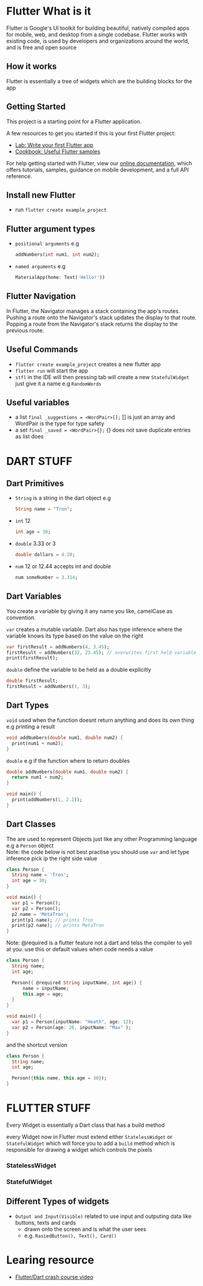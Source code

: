 # Flutter What is it

Flutter is Google's UI toolkit for building beautiful, natively compiled apps for mobile, web, and desktop from a single codebase. Flutter works with existing code, is used by developers and organizations around the world, and is free and open source

## How it works

Flutter is essentially a tree of widgets which are the building blocks for the app

## Getting Started

This project is a starting point for a Flutter application.

A few resources to get you started if this is your first Flutter project:

- [Lab: Write your first Flutter app](https://flutter.dev/docs/get-started/codelab)
- [Cookbook: Useful Flutter samples](https://flutter.dev/docs/cookbook)

For help getting started with Flutter, view our
[online documentation](https://flutter.dev/docs), which offers tutorials,
samples, guidance on mobile development, and a full API reference.

## Install new Flutter

- run `flutter create example_project`

## Flutter argument types

- `positional arguments`
  e.g
  ```dart
  addNumbers(int num1, int num2);
  ```
- `named arguments`
  e.g
  ```dart
  MaterialApp(home: Text('Hello!'))
  ```

## Flutter Navigation

In Flutter, the Navigator manages a stack containing the app's routes. Pushing a route onto the Navigator's stack updates the display to that route. Popping a route from the Navigator's stack returns the display to the previous route.

## Useful Commands

- `flutter create example_project` creates a new flutter app
- `flutter run` will start the app
- `stfl` in the IDE will then pressing tab will create a new `StatefulWidget` just give it a name e.g `RandomWords`

## Useful variables

- a list `final _suggestions = <WordPair>[];` [] is just an array and WordPair is the type for type safety
- a set `final _saved = <WordPair>{};` <Set>{} does not save duplicate entries as list does

# DART STUFF

## Dart Primitives

- `String` is a string in the dart object e.g
  ```dart
  String name = "Tron";
  ```
- `int` 12
  ```dart
  int age = 30;
  ```
- `double` 3.33 or 3
  ```dart
  double dollars = 4.20;
  ```
- `num` 12 or 12.44 accepts int and double
  ```dart
  num someNumber = 3.314;
  ```

## Dart Variables

You create a variable by giving it any name you like, camelCase as convention.

`var` creates a mutable variable. Dart also has type inference where the variable knows its type based on the value on the right

```dart
var firstResult = addNumbers(4, 3.45);
firstResult = addNumbers(32, 23.45); // overwrites first held variable
print(firstResult);
```

`double` define the variable to be held as a double explicitly

```dart
double firstResult;
firstResult = addNumbers(1, 3);
```

## Dart Types

`void` used when the function doesnt return anything and does its own thing e.g printing a result

```dart
void addNumbers(double num1, double num2) {
  print(num1 + num2);
}
```

`double` e.g if the function where to return doubles

```dart
double addNumbers(double num1, double num2) {
  return num1 + num2;
}

void main() {
  print(addNumbers(1, 2.2));
}
```

## Dart Classes

The are used to represent Objects just like any other Programming language e.g a `Person` object  
Note: the code below is not best practise you should use `var` and let type inference pick ip the right side value

```dart
class Person {
  String name = 'Tron';
  int age = 30;
}

void main() {
  var p1 = Person();
  var p2 = Person();
  p2.name = 'MetaTron';
  print(p1.name); // prints Tron
  print(p2.name); // prints MetaTron
}
```

Note: @required is a flutter feature not a dart and telss the compiler to yell at you. use this or default values when code needs a value

```dart
class Person {
  String name;
  int age;

  Person({ @required String inputName, int age}) {
      name = inputName;
      this.age = age;
  }
}

void main() {
  var p1 = Person(inputName: "Heath", age: 12);
  var p2 = Person(age: 26, inputName: "Max" );
}
```

and the shortcut version

```dart
class Person {
  String name;
  int age;

  Person({this.name, this.age = 30});
}
```

# FLUTTER STUFF

Every Widget is essentially a Dart class that has a build method

every Widget now in Flutter must extend either `StatelessWidget` or `StatefulWidget` which will force you to add a `build` method which is responsible for drawing a widget which controls the pixels

### StatelessWidget

### StatefulWidget

## Different Types of widgets

- `Output and Input(Visible)` related to use input and outputing data like buttons, texts and cards
  - drawn onto the screen and is what the user sees
  - e.g. `RasiedButton(), Text(), Card()`

# Learing resource

- [Flutter/Dart crash course video](https://www.youtube.com/watch?v=x0uinJvhNxI&ab_channel=Academind)
